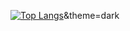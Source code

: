 [![Top Langs](https://github-readme-stats.vercel.app/api/top-langs/?username=oAndin&layout=donut-vertical)](https://github.com/oAndin/github-readme-stats)&theme=dark
